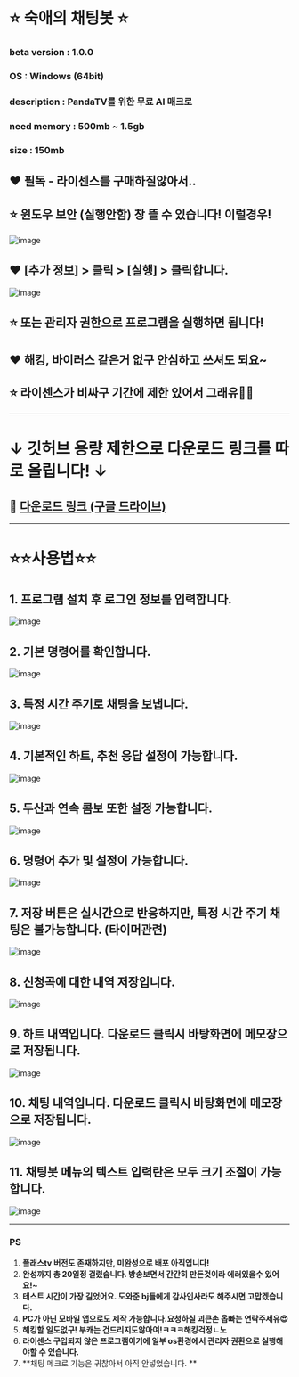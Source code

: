 #  ⭐ 숙애의 채팅봇 ⭐

### beta version : 1.0.0
### OS : Windows (64bit)
### description : PandaTV를 위한 무료 AI 매크로 
### need memory : 500mb ~ 1.5gb
### size : 150mb

## ❤️ 필독 - 라이센스를 구매하질않아서.. 
## ⭐ 윈도우 보안 (실행안함) 창 뜰 수 있습니다! 이럴경우! 
![image](https://github.com/wcscom/chatbot-free/assets/168957756/3542d2ed-1c40-410b-a573-2d0f3e2475a3)
## ❤️ [추가 정보] > 클릭 > [실행] > 클릭합니다. 
![image](https://github.com/wcscom/chatbot-free/assets/168957756/99e8c3d6-c26b-4a9d-bb84-bcabdc64cfec)
## ⭐ 또는 관리자 권한으로 프로그램을 실행하면 됩니다!
## ❤️ 해킹, 바이러스 같은거 없구 안심하고 쓰셔도 되요~ 
## ⭐ 라이센스가 비싸구 기간에 제한 있어서 그래유🤣🤣
---

# ↓ 깃허브 용량 제한으로 다운로드 링크를 따로 올립니다! ↓
## **🔗 [다운로드 링크 (구글 드라이브)](https://drive.google.com/file/d/1PNFWe_Ijrs_mX8ByTat0lDC-i51TJZ-r/view?usp=drive_link)**

---

# ⭐⭐사용법⭐⭐
## 1. 프로그램 설치 후 로그인 정보를 입력합니다.
![image](https://github.com/wcscom/chatbot-free/assets/168957756/b8f4c1f8-e529-42e6-a156-e29821b1ef6b)



## 2. 기본 명령어를 확인합니다.
![image](https://github.com/wcscom/chatbot-free/assets/168957756/cd557103-8415-45a4-9b93-aee3947718d9)

## 3. 특정 시간 주기로 채팅을 보냅니다.
![image](https://github.com/wcscom/chatbot-free/assets/168957756/aec80000-c71c-4aa1-84df-322733f685db)

## 4. 기본적인 하트, 추천 응답 설정이 가능합니다.
![image](https://github.com/wcscom/chatbot-free/assets/168957756/f1043b4b-1e29-46f1-865c-909118bc094c)

## 5. 두산과 연속 콤보 또한 설정 가능합니다.
![image](https://github.com/wcscom/chatbot-free/assets/168957756/818b86fb-6510-4d4c-99b4-856becf01cc6)

## 6. 명령어 추가 및 설정이 가능합니다.
![image](https://github.com/wcscom/chatbot-free/assets/168957756/50254527-bff0-4186-949c-36dbeadf2778)

## 7. 저장 버튼은 실시간으로 반응하지만, 특정 시간 주기 채팅은 불가능합니다. (타이머관련)
![image](https://github.com/wcscom/chatbot-free/assets/168957756/b4114cba-df10-49c6-8c32-2544fbf8d1e8)


## 8. 신청곡에 대한 내역 저장입니다.
![image](https://github.com/wcscom/chatbot-free/assets/168957756/a161562f-a8e6-4c17-8b49-5333df2de284)

## 9. 하트 내역입니다. 다운로드 클릭시 바탕화면에 메모장으로 저장됩니다.
![image](https://github.com/wcscom/chatbot-free/assets/168957756/e0eac2f6-aaad-4cbb-bccc-527d123c68c7)

## 10. 채팅 내역입니다. 다운로드 클릭시 바탕화면에 메모장으로 저장됩니다.
![image](https://github.com/wcscom/chatbot-free/assets/168957756/a3e01c25-a633-45ce-8aba-cbf266afd914)

## 11. 채팅봇 메뉴의 텍스트 입력란은 모두 크기 조절이 가능합니다.
![image](https://github.com/wcscom/chatbot-free/assets/168957756/66002c69-4c0b-4abd-9def-d7f3ef206fd7)



---

### PS

1. **플래스tv 버전도 존재하지만, 미완성으로 배포 아직입니다!**
2. **완성까지 총 20일정 걸렸습니다. 방송보면서 간간히 만든것이라 에러있을수 있어요!~**
3. **테스트 시간이 가장 길었어요. 도와준 bj들에게 감사인사라도 해주시면 고맙겠습니다.**
4. **PC가 아닌 모바일 앱으로도 제작 가능합니다.요청하실 괴큰손 옵빠는 연락주세유😍**
5. **해킹할 일도없구! 부캐는 건드리지도않아여!ㅋㅋㅋ해킹걱정ㄴ노**
6. **라이센스 구입되지 않은 프로그램이기에 일부 os환경에서 관리자 권환으로 실행해야할 수 있습니다.**
7. **채팅 메크로 기능은 귀찮아서 아직 안넣었습니다. **
